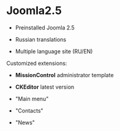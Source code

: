 Joomla2.5
=========

- Preinstalled Joomla 2.5

- Russian translations

- Multiple language site (RU/EN)


Customized extensions:

- **MissionControl** administrator template

- **CKEditor** latest version

- "Main menu"

- "Contacts"

- "News"
